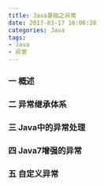 ```yaml
---
title: Java基础之异常
date: 2017-03-17 16:06:28
categories: Java
tags:
- Java
- 异常
---
```


### 一 概述



### 二 异常继承体系



### 三 Java中的异常处理



### 四 Java7增强的异常



### 五 自定义异常